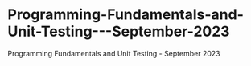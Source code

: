# Programming-Fundamentals-and-Unit-Testing---September-2023
Programming Fundamentals and Unit Testing - September 2023
